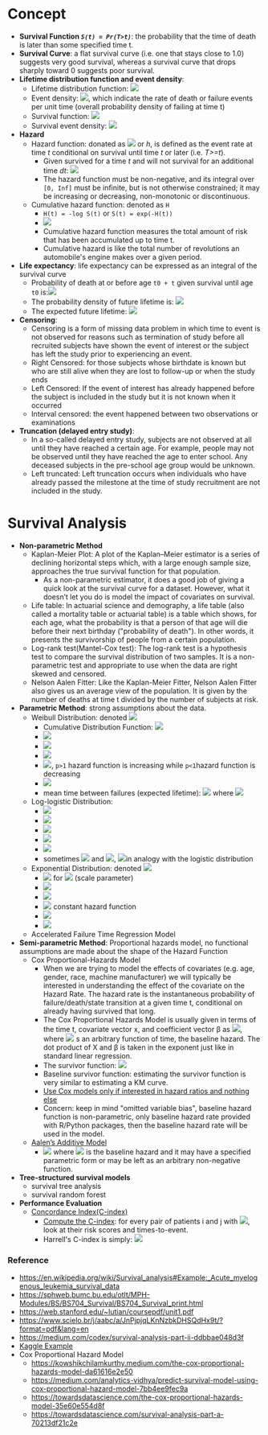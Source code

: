 # Concept

* **Survival Function *`S(t) = Pr(T>t)`***: the probability that the time of death is later than some specified time t.
* **Survival Curve**: a flat survival curve (i.e. one that stays close to 1.0) suggests very good survival, whereas a survival curve that drops sharply toward 0 suggests poor survival.
* **Lifetime distribution function and event density**: 
  * Lifetime distribution function: <img src="https://render.githubusercontent.com/render/math?math=F(t) = Pr(T<=t) = 1 - S(t)">
  * Event density: <img src="https://render.githubusercontent.com/render/math?math=f(t) = F^'(t) = \frac{d}{dt}F(t)">, which indicate the rate of death or failure events per unit time (overall probability density of failing at time t)
  * Survival function: <img src="https://render.githubusercontent.com/render/math?math=S(t) = Pr(T>t) = 1 - F(t) = \int_t^{inf} f(u)du">
  * Survival event density: <img src="https://render.githubusercontent.com/render/math?math=s(t) = S^'(t) = \frac{d}{dt}S(t)=\frac{d}{dt}\int_t^{inf}=\frac{d}{dt}[1-F(t)]=-f(t)">
* **Hazard**
  * Hazard function: donated as <img src="https://render.githubusercontent.com/render/math?math=\lambda"> or *h*, is defined as the event rate at time *t* conditional on survival until time *t* or later (i.e. *T>=t*).
    * Given survived for a time *t* and will not survival for an additional time *dt*: <img src="https://render.githubusercontent.com/render/math?math=h(t)=\lim_{dt\rightarrow 0}\frac{Pr(t\le T < t%2Bdt )}{dt*S(t)}=\frac{f(t)}{S(t)} = - \frac{S^'(t)}{S(t)} = -\frac{d}{dx}ln(S(x))">
    * The hazard function must be non-negative, and its integral over `[0, Inf]` must be infinite, but is not otherwise constrained; it may be increasing or decreasing, non-monotonic or discontinuous.
  * Cumulative hazard function: denoted as `H`
    * `H(t) = -log S(t)` or `S(t) = exp(-H(t))`
    * <img src="https://render.githubusercontent.com/render/math?math=S(t)=exp[-H(t)]=\frac{f(t)}{\lambda(t)}=1-F(t), t>0">
    * Cumulative hazard function measures the total amount of risk that has been accumulated up to time t.
    * Cumulative hazard is like the total number of revolutions an automobile's engine makes over a given period.
* **Life expectancy**: life expectancy can be expressed as an integral of the survival curve
  * Probability of death at or before age `t0 + t` given survival until age `t0` is:<img src="https://render.githubusercontent.com/render/math?math=P(T\le t_0 %2B t|T>t_0)= \frac{P(t_0<T\le T_0%2Bt)}{P(T>t_0)}=\frac{F(t_0%2Bt)-F(t_0)}{S(t_0)}"> 
  * The probability density of future lifetime is: <img src="https://render.githubusercontent.com/render/math?math=\frac{d}{dt}\frac{F(t_0 %2B t) - F(t_0)}{S(t_0)}=\frac{f(t_0%2Bt)}{S(t_0)}">
  * The expected future lifetime: <img src="https://render.githubusercontent.com/render/math?math=\frac{1}{S(t_0)}\int_0^{\infty}tf(t_0%2Bt)dt=\frac{1}{S(t_0)}\int_{t_0}^{\infty}S(t)dt">
* **Censoring**:
  * Censoring is a form of missing data problem in which time to event is not observed for reasons such as termination of study before all recruited subjects have shown the event of interest or the subject has left the study prior to experiencing an event.
  * Right Censored: for those subjects whose birthdate is known but who are still alive when they are lost to follow-up or when the study ends
  * Left Censored: If the event of interest has already happened before the subject is included in the study but it is not known when it occurred
  * Interval censored: the event happened between two observations or examinations
* **Truncation (delayed entry study)**:
  * In a so-called delayed entry study, subjects are not observed at all until they have reached a certain age. For example, people may not be observed until they have reached the age to enter school. Any deceased subjects in the pre-school age group would be unknown. 
  * Left truncated: Left truncation occurs when individuals who have already passed the milestone at the time of study recruitment are not included in the study.

# Survival Analysis
* **Non-parametric Method**
  * Kaplan-Meier Plot: A plot of the Kaplan–Meier estimator is a series of declining horizontal steps which, with a large enough sample size, approaches the true survival function for that population. 
    * As a non-parametric estimator, it does a good job of giving a quick look at the survival curve for a dataset. However, what it doesn’t let you do is model the impact of covariates on survival.
  * Life table: In actuarial science and demography, a life table (also called a mortality table or actuarial table) is a table which shows, for each age, what the probability is that a person of that age will die before their next birthday ("probability of death"). In other words, it presents the survivorship of people from a certain population.
  * Log-rank test(Mantel-Cox test): The log-rank test is a hypothesis test to compare the survival distribution of two samples. It is a non-parametric test and appropriate to use when the data are right skewed and censored.
  * Nelson Aalen Fitter: Like the Kaplan-Meier Fitter, Nelson Aalen Fitter also gives us an average view of the population. It is given by the number of deaths at time t divided by the number of subjects at risk.
* **Parametric Method**: strong assumptions about the data.
  * Weibull Distribution: denoted <img src="https://render.githubusercontent.com/render/math?math=W(p,\lambda),p>0 (shape),\lambda >0 (scale)">
    * Cumulative Distribution Function: <img src="https://render.githubusercontent.com/render/math?math=F(t) = 1 - e^{-(\lambda t)^p}">
    * <img src="https://render.githubusercontent.com/render/math?math=f(t) = p\lambda ^pt^{p-1}e^{-(\lambda t)^p}">
    * <img src="https://render.githubusercontent.com/render/math?math=S(t) = e^{-(\lambda t)^p}">
    * <img src="https://render.githubusercontent.com/render/math?math=h(t) = p\lambda ^pt^{p-1}">
    * <img src="https://render.githubusercontent.com/render/math?math=H(t) = (\lambda t)^p">, `p>1` hazard function is increasing while `p<1`hazard function is decreasing
    * <img src="https://render.githubusercontent.com/render/math?math=W(1,\lambda) = Exp(\lambda)">
    * mean time between failures (expected lifetime): <img src="https://render.githubusercontent.com/render/math?math=MTBF(k,\lambda) = \frac{1}{\lambda}\Gamma (1 %2B \frac{1}{p})"> where <img src="https://render.githubusercontent.com/render/math?math=\Gamma(\alpha)=\int_0^{\infty}t^{\alpha -1}e^{-t}dt">
  * Log-logistic Distribution: 
    * <img src="https://render.githubusercontent.com/render/math?math=F(t)=\frac{x^\beta}{\alpha ^{\beta} %2B x^{\beta}}, scale:\alpha, shape:\beta">
    * <img src="https://render.githubusercontent.com/render/math?math=f(t)=\frac{(\beta / \alpha)(x/ \alpha)^{\beta - 1}}{(1%2B(x/\alpha)^{\beta})^2}">
    * <img src="https://render.githubusercontent.com/render/math?math=S(t)=1-F(t)=[1%2B(t/\alpha)^{\beta}]^{-1}">
    * <img src="https://render.githubusercontent.com/render/math?math=h(t)=\frac{f(t)}{S(t)}=\frac{(\beta/\alpha)(t/\alpha)^{\beta-1}}{1%2B(t/\alpha)^{\beta}}">
    * <img src="https://render.githubusercontent.com/render/math?math=E(T) = \frac{\pi \alpha \beta^{-1}}{\sin(\pi\beta^{-1})}, \beta>1">
    * sometimes <img src="https://render.githubusercontent.com/render/math?math=\mu=ln(\alpha)"> and <img src="https://render.githubusercontent.com/render/math?math=s=1/\beta">, <img src="https://render.githubusercontent.com/render/math?math=\mu,s">in analogy with the logistic distribution
  * Exponential Distribution: denoted <img src="https://render.githubusercontent.com/render/math?math=T~Exp(\lambda)">
    * <img src="https://render.githubusercontent.com/render/math?math=f(t) = \lambda \exp ^{-\lambda t}"> for <img src="https://render.githubusercontent.com/render/math?math=\lambda>0"> (scale parameter)
    * <img src="https://render.githubusercontent.com/render/math?math=F(t) = 1 - \exp ^{-\lambda t}">  
    * <img src="https://render.githubusercontent.com/render/math?math=S(t) = \exp ^{-\lambda t}"> 
    * <img src="https://render.githubusercontent.com/render/math?math=h(t)=\lambda">  constant hazard function
    * <img src="https://render.githubusercontent.com/render/math?math=H(t) = \lambda t">
    * <img src="https://render.githubusercontent.com/render/math?math=E(T) = \frac{1}{\lambda}">
  * Accelerated Failure Time Regression Model
* **Semi-parametric Method**: Proportional hazards model, no functional assumptions are made about the shape of the Hazard Function
  * Cox Proportional-Hazards Model
    * When we are trying to model the effects of covariates (e.g. age, gender, race, machine manufacturer) we will typically be interested in understanding the effect of the covariate on the Hazard Rate. The hazard rate is the instantaneous probability of failure/death/state transition at a given time t, conditional on already having survived that long.
    * The Cox Proportional Hazards Model is usually given in terms of the time t, covariate vector x, and coefficient vector β as <img src="https://render.githubusercontent.com/render/math?math=\lambda(t)=\lambda_0(t)e^{x^T\beta}">, where <img src="https://render.githubusercontent.com/render/math?math=\lambda_0"> s an arbitrary function of time, the baseline hazard. The dot product of X and β is taken in the exponent just like in standard linear regression.
    * The survivor function: <img src="https://render.githubusercontent.com/render/math?math=S(t)=\exp\int_0^t \lambda_0(t)\exp(x^T\beta) = S_0(t)^{\exp(x^T\beta)}">
    * Baseline survivor function: estimating the survivor function is very similar to estimating a KM curve.
    * [Use Cox models only if interested in hazard ratios and nothing else](https://stats.stackexchange.com/questions/68737/how-to-estimate-baseline-hazard-function-in-cox-model-with-r)
    * Concern: keep in mind "omitted variable bias", baseline hazard function is non-parametric, only baseline hazard rate provided with R/Python packages, then the baseline hazard rate will be used in the model.
  * [Aalen’s Additive Model](http://www.ukm.my/jsm/pdf_files/SM-PDF-46-3-2017/15%20Aditif%20Aalen.pdf)
    * <img src="https://render.githubusercontent.com/render/math?math=\lambda(t|X) = \lambda_0(t)r(X^T\beta)"> where <img src="https://render.githubusercontent.com/render/math?math=\lambda_0(t)"> is the baseline hazard and it may have a specified parametric form or may be left as an arbitrary non-negative function.
* **Tree-structured survival models**
  * survival tree analysis
  * survival random forest
* **Performance Evaluation**
  * [Concordance Index(C-index)](https://medium.com/analytics-vidhya/concordance-index-72298c11eac7)
    * [Compute the C-index](https://statisticaloddsandends.wordpress.com/2019/10/26/what-is-harrells-c-index/): for every pair of patients i and j with <img src="https://render.githubusercontent.com/render/math?math=i\ne j">, look at their risk scores and times-to-event.
    * Harrell's C-index is simply: <img src="https://render.githubusercontent.com/render/math?math=c=\frac{# concordant pairs}{# concordant pairs %2B discordant pairs}">

### Reference
* https://en.wikipedia.org/wiki/Survival_analysis#Example:_Acute_myelogenous_leukemia_survival_data
* https://sphweb.bumc.bu.edu/otlt/MPH-Modules/BS/BS704_Survival/BS704_Survival_print.html
* https://web.stanford.edu/~lutian/coursepdf/unit1.pdf
* https://www.scielo.br/j/aabc/a/JnPjpjqLKnNzbkDHSQdHx9t/?format=pdf&lang=en
* https://medium.com/codex/survival-analysis-part-ii-ddbbae048d3f
* [Kaggle Example](https://www.kaggle.com/taimurzahid/survival-regression-analysis-to-predict-churn)
* Cox Proportional Hazard Model
  * https://kowshikchilamkurthy.medium.com/the-cox-proportional-hazards-model-da61616e2e50
  * https://medium.com/analytics-vidhya/predict-survival-model-using-cox-proportional-hazard-model-7bb4ee9fec9a
  * https://towardsdatascience.com/the-cox-proportional-hazards-model-35e60e554d8f
  * https://towardsdatascience.com/survival-analysis-part-a-70213df21c2e